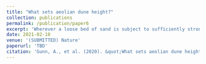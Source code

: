 ```yaml
---
title: "What sets aeolian dune height?"
collection: publications
permalink: /publication/paper6
excerpt: 'Wherever a loose bed of sand is subject to sufficiently strong winds, aeolian dunes form at wavelengths and growth rates that are well predicted by linear stability theory. As dunes mature and coarsen, however, their growth trajectories become more idiosyncratic; nonlinear effects, sediment supply, wind variability and geologic constraints become increasingly relevant, resulting in complex and history-dependent dune amalgamations. Here we examine a fundamental question: do aeolian dunes stop growing and, if so, what determines their ultimate size? Earth''s major sand seas are populated by giant sand dunes, evolved over tens of thousands of years. We perform a global analysis of the topography of these giant dunes, and their associated atmospheric forcings and geologic constraints, and we perform numerical experiments to gain insight on temporal evolution of dune growth. We find no evidence of a previously proposed limit to dune size by atmospheric boundary layer height. Rather, our findings indicate that dunes may grow indefinitely in principle; but growth slows with increasing size, and may ultimately be limited by sand supply. We also demonstrate that giant dune size depends on both wind climate and sand supply through their control on dune morphology, revealing a topographic signature of geologic and climatic forcing in Earth''s sand seas.'
date: 2021-02-10
venue: '(SUBMITTED) Nature'
paperurl: 'TBD'
citation: 'Gunn, A., et al. (2020). &quot;What sets aeolian dune height?&quot.'
---
```

